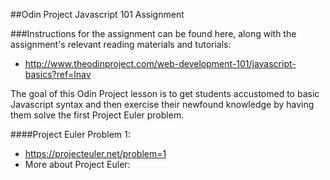 ##Odin Project Javascript 101 Assignment

###Instructions for the assignment can be found here, along with the assignment's relevant reading materials and tutorials:
* http://www.theodinproject.com/web-development-101/javascript-basics?ref=lnav

The goal of this Odin Project lesson is to get students accustomed to basic Javascript syntax and then
exercise their newfound knowledge by having them solve the first Project Euler problem.

####Project Euler Problem 1:
* https://projecteuler.net/problem=1
* More about Project Euler: 
